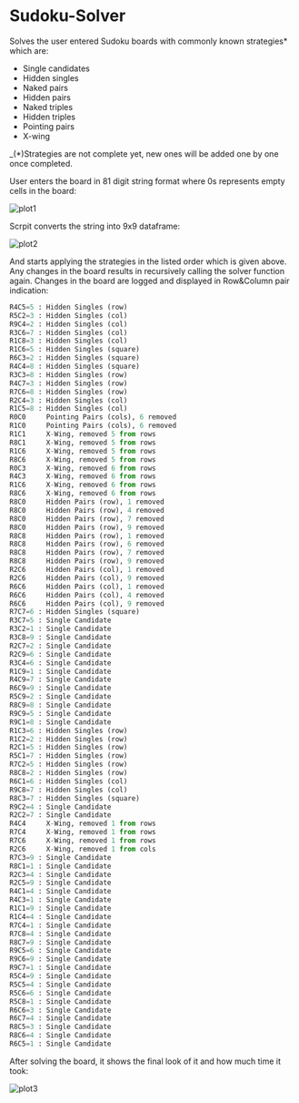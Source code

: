 # Sudoku-Solver
Solves the user entered Sudoku boards with commonly known strategies* which are:
- Single candidates
- Hidden singles
- Naked pairs
- Hidden pairs
- Naked triples
- Hidden triples
- Pointing pairs
- X-wing

_(*)Strategies are not complete yet, new ones will be added one by one once completed.

User enters the board in 81 digit string format where 0s represents empty cells in the board:

![plot1](https://github.com/omerfarukeker/Sudoku-Solver/blob/master/board_input%20string.JPG)

Scrpit converts the string into 9x9 dataframe:

![plot2](https://github.com/omerfarukeker/Sudoku-Solver/blob/master/board_initial.JPG)

And starts applying the strategies in the listed order which is given above. Any changes in the board results in recursively calling the solver function again. Changes in the board are logged and displayed in Row&Column pair indication:

```python
R4C5=5 : Hidden Singles (row)
R5C2=3 : Hidden Singles (col)
R9C4=2 : Hidden Singles (col)
R3C6=7 : Hidden Singles (col)
R1C8=3 : Hidden Singles (col)
R1C6=5 : Hidden Singles (square)
R6C3=2 : Hidden Singles (square)
R4C4=8 : Hidden Singles (square)
R3C3=8 : Hidden Singles (row)
R4C7=3 : Hidden Singles (row)
R7C6=8 : Hidden Singles (row)
R2C4=3 : Hidden Singles (col)
R1C5=8 : Hidden Singles (col)
R0C0     Pointing Pairs (cols), 6 removed
R1C0     Pointing Pairs (cols), 6 removed
R1C1     X-Wing, removed 5 from rows
R8C1     X-Wing, removed 5 from rows
R1C6     X-Wing, removed 5 from rows
R8C6     X-Wing, removed 5 from rows
R0C3     X-Wing, removed 6 from rows
R4C3     X-Wing, removed 6 from rows
R1C6     X-Wing, removed 6 from rows
R8C6     X-Wing, removed 6 from rows
R8C0     Hidden Pairs (row), 1 removed
R8C0     Hidden Pairs (row), 4 removed
R8C0     Hidden Pairs (row), 7 removed
R8C0     Hidden Pairs (row), 9 removed
R8C8     Hidden Pairs (row), 1 removed
R8C8     Hidden Pairs (row), 6 removed
R8C8     Hidden Pairs (row), 7 removed
R8C8     Hidden Pairs (row), 9 removed
R2C6     Hidden Pairs (col), 1 removed
R2C6     Hidden Pairs (col), 9 removed
R6C6     Hidden Pairs (col), 1 removed
R6C6     Hidden Pairs (col), 4 removed
R6C6     Hidden Pairs (col), 9 removed
R7C7=6 : Hidden Singles (square)
R3C7=5 : Single Candidate
R3C2=1 : Single Candidate
R3C8=9 : Single Candidate
R2C7=2 : Single Candidate
R2C9=6 : Single Candidate
R3C4=6 : Single Candidate
R1C9=1 : Single Candidate
R4C9=7 : Single Candidate
R6C9=9 : Single Candidate
R5C9=2 : Single Candidate
R8C9=8 : Single Candidate
R9C9=5 : Single Candidate
R9C1=8 : Single Candidate
R1C3=6 : Hidden Singles (row)
R1C2=2 : Hidden Singles (row)
R2C1=5 : Hidden Singles (row)
R5C1=7 : Hidden Singles (row)
R7C2=5 : Hidden Singles (row)
R8C8=2 : Hidden Singles (row)
R6C1=6 : Hidden Singles (col)
R9C8=7 : Hidden Singles (col)
R8C3=7 : Hidden Singles (square)
R9C2=4 : Single Candidate
R2C2=7 : Single Candidate
R4C4     X-Wing, removed 1 from rows
R7C4     X-Wing, removed 1 from rows
R7C6     X-Wing, removed 1 from rows
R2C6     X-Wing, removed 1 from cols
R7C3=9 : Single Candidate
R8C1=1 : Single Candidate
R2C3=4 : Single Candidate
R2C5=9 : Single Candidate
R4C1=4 : Single Candidate
R4C3=1 : Single Candidate
R1C1=9 : Single Candidate
R1C4=4 : Single Candidate
R7C4=1 : Single Candidate
R7C8=4 : Single Candidate
R8C7=9 : Single Candidate
R9C5=6 : Single Candidate
R9C6=9 : Single Candidate
R9C7=1 : Single Candidate
R5C4=9 : Single Candidate
R5C5=4 : Single Candidate
R5C6=6 : Single Candidate
R5C8=1 : Single Candidate
R6C6=3 : Single Candidate
R6C7=4 : Single Candidate
R8C5=3 : Single Candidate
R8C6=4 : Single Candidate
R6C5=1 : Single Candidate
```

After solving the board, it shows the final look of it and how much time it took:

![plot3](https://github.com/omerfarukeker/Sudoku-Solver/blob/master/board_final.JPG)
